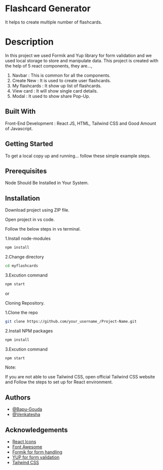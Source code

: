 # Flashcard Generator

It helps to create multiple number of flashcards.

# Description

In this project we used Formik and Yup library for form validation and we used local storage to store and manipulate data.
This project is created with the help of 5 react components, they are...,

1. Navbar : This is common for all the components.
2. Create New : It is used to create user flashcards.
3. My flashcards : It show up list of flashcards.
4. View card : It will show single card details.
5. Modal : It used to show share Pop-Up.

## Built With

Front-End Development : React JS, HTML, Tailwind CSS and Good Amount of Javascript.

## Getting Started

To get a local copy up and running... follow these simple example steps.

## Prerequisites

Node Should Be Installed in Your System.

## Installation

Download project using ZIP file.

Open project in vs code.

Follow the below steps in vs terminal.

1.Install node-modules

```bash
npm install
```

2.Change directory

```bash
cd myflashcards
```

3.Excution command

```bash
npm start
```

or

Cloning Repository.

1.Clone the repo

```bash
git clone https://github.com/your_username_/Project-Name.git
```

2.Install NPM packages

```bash
npm install
```

3.Excution command

```bash
npm start
```

Note:

If you are not able to use Tailwind CSS, open official Tailwind CSS website and Follow the steps to set up for React environment.

## Authors

- [@Bapu-Gouda](https://github.com/Bapu-project-on)
- [@Venkatesha](https://github.com/venkateshb007)

## Acknowledgements

- [React Icons](https://react-icons.github.io/react-icons/)
- [Font Awesome](https://fontawesome.com/)
- [Formik for form handling](https://formik.org/docs/overview)
- [YUP for form validation](https://www.npmjs.com/package/yup)
- [Tailwind CSS](https://tailwindcss.com/)
